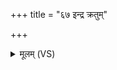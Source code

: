 +++
title = "६७ इन्द्र क्रतुम्"

+++
<details><summary>मूलम् (VS)</summary>

इन्द्र॒ क्रतुं॑न॒ आ भ॑र पि॒ता पु॒त्रेभ्यो॒ यथा॑। शिक्षा॑ णो अ॒स्मिन्पु॑रुहूत॒ याम॑नि जी॒वाज्योति॑रशीमहि ॥
</details>